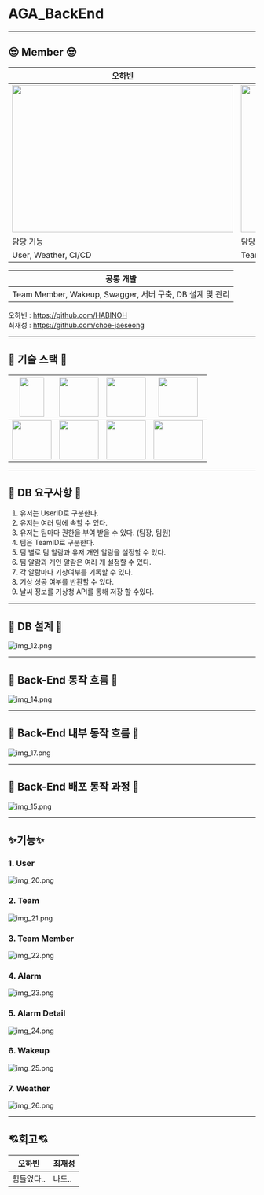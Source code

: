 # AGA_BackEnd

---

## 😎 Member 😎

| 오하빈                                            | 최재성                                            |
|------------------------------------------------|------------------------------------------------|
| <img src="img_2.png" width="450" height="300"> | <img src="img_1.png" width="450" height="300"> |
| 담당 기능                                          | 담당 기능                                               |
| User, Weather, CI/CD                           | Team, Alarm, Alarm Detail                      |

| 공통 개발                                       |
|------------------------------------------------|
| Team Member, Wakeup, Swagger, 서버 구축, DB 설계 및 관리 |


오하빈 : https://github.com/HABINOH <br>
최재성 : https://github.com/choe-jaeseong


---

## 🦾 기술 스택 🦾
|<img src="img_9.png" width="50" height="80">|<img src="img_3.png" width="80" height="80">|<img src="img_4.png" width="80" height="80">|<img src="img_11.png" width="80" height="80">|
|---|--|-|-|
|<img src="img_5.png" width="80" height="80">|<img src="img_6.png" width="80" height="80">|<img src="img_7.png" width="80" height="80">|<img src="img_8.png" width="100" height="80">|

---

## 📢 DB 요구사항 📢

1. 유저는 UserID로 구분한다.
2. 유저는 여러 팀에 속할 수 있다.
3. 유저는 팀마다 권한을 부여 받을 수 있다. (팀장, 팀원)
4. 팀은 TeamID로 구분한다.
5. 팀 별로 팀 알람과 유저 개인 알람을 설정할 수 있다.
6. 팀 알람과 개인 알람은 여러 개 설정할 수 있다.
7. 각 알람마다 기상여부를 기록할 수 있다.
8. 기상 성공 여부를 반환할 수 있다.
9. 날씨 정보를 기상청 API를 통해 저장 할 수있다.

---

## 📃 DB 설계 📃

![img_12.png](img_12.png)

---

## 🚗 Back-End 동작 흐름 🚗

![img_14.png](img_14.png)

---

## 🚗 Back-End 내부 동작 흐름 🚗

![img_17.png](img_17.png)

---

## 🚗 Back-End 배포 동작 과정 🚗

![img_15.png](img_15.png)

---

## ✨기능✨

### 1. User
![img_20.png](img_20.png)

### 2. Team
![img_21.png](img_21.png)

### 3. Team Member
![img_22.png](img_22.png)

### 4. Alarm
![img_23.png](img_23.png)

### 5. Alarm Detail
![img_24.png](img_24.png)

### 6. Wakeup
![img_25.png](img_25.png)

### 7. Weather
![img_26.png](img_26.png)

---

## 💘회고💘
| 오하빈        | 최재성 |
|------------|-----|
| 힘들었다..<br> | 나도..|

